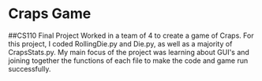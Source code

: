 # Craps Game
##CS110 Final Project
Worked in a team of 4 to create a game of Craps. For this project, I coded RollingDie.py and Die.py, as well as a majority of CrapsStats.py. My main focus of the project was learning about GUI's and joining together the functions of each file to make the code and game run successfully.
